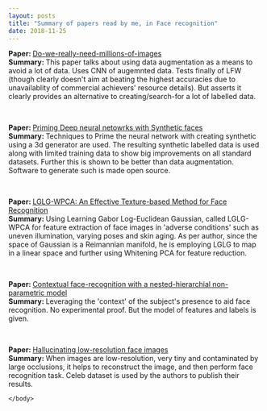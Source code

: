 ```yaml
---
layout: posts
title: "Summary of papers read by me, in Face recognition"
date: 2018-11-25
---
```


<html>
  <body>
    <p><b>Paper: </b><a href="https://arxiv.org/abs/1603.07057/">Do-we-really-need-millions-of-images</a>
      <br>
      <b>Summary: </b>This paper talks about using data augmentation as a means to avoid a lot of data. Uses CNN of augemnted data. Tests finally of LFW (though clearly doesn't aim at beating the highest accuracies due to unavailablity of commercial achievers' resource details). But asserts it clearly provides an alternative to creating/search-for a lot of labelled data.
        </p><br>
    <p><b>Paper: </b><a href="https://arxiv.org/abs/1811.08565">Priming Deep neural netowrks with Synthetic faces</a>
    <br>
    <b>Summary: </b>Techniques to Prime the neural network with creating synthetic using a 3d generator are used. The resulting synthetic labelled data is used along with limited training data to show big improvements on all standard datasets. Further this is shown to be better than data augmentation. Software to generate such is made open source.
      </p><br>
    <p><b>Paper: </b><a href="https://arxiv.org/abs/1811.08345"> LGLG-WPCA: An Effective Texture-based Method for Face Recognition</a>
      <br>
      <b>Summary: </b>Using Learning Gabor Log-Euclidean Gaussian, called LGLG-WPCA for feature extraction of face images in 'adverse conditions' such as uneven illumination, varying poses and skin aging. As per author, since the space of Gaussian is a Reimannian manifold, he is employing LGLG to map in a linear space and further using Whitening PCA for feature reduction.
</p><br>
    <p><b>Paper: </b><a href="https://arxiv.org/pdf/1811.07753.pdf">Contextual face-recognition with a nested-hierarchial non-parametric model</a>
      <br>
    <b>Summary: </b> Leveraging the 'context' of the subject's presence to aid face recognition. No experimental proof. But the model of features and labels is given.
      </p><br>
    <p><b>Paper: </b><a href="https://arxiv.org/abs/1811.04645"> Hallucinating low-resolution face images </a>
      <br>
      <b>Summary: </b> When images are low-resolution, very tiny and contaminated by large occlusions, it helps to reconstruct the image, and then perform face recognition task. Celeb dataset is used by the authors to publish their results.

    </body>
</html>
      
  
